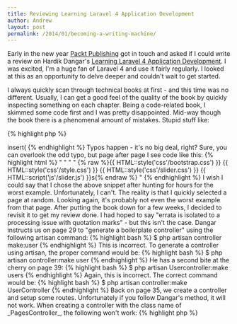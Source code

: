 ```yaml
---
title: Reviewing Learning Laravel 4 Application Development
author: Andrew
layout: post
permalink: /2014/01/becoming-a-writing-machine/
---
```


Early in the new year [Packt Publishing](http://www.packtpub.com/) got in touch and asked if I could write a review on Hardik Dangar's [Learning Laravel 4 Application Development](http://bit.ly/1gb8XNK). I was excited, I'm a huge fan of Laravel 4 and use it fairly regularly. I looked at this as an opportunity to delve deeper and couldn't wait to get started.

I always quickly scan through technical books at first - and this time was no different. Usually, I can get a good feel of the quality of the book by quickly inspecting something on each chapter. Being a code-related book, I skimmed some code first and I was pretty disappointed. Mid-way though the book there is a phenomenal amount of mistakes. Stupid stuff like:

{% highlight php %}
<?php
DB::table('users''')->insert(
{% endhighlight %}

Typos happen - it's no big deal, right? Sure, you can overlook the odd typo, but page after page I see code like this:

{% highlight html %}
<!doctype html>
   <html lang=""en">"
   <head>
     <meta charset=""utf-8">"
     <meta http-equiv=""X-UA-Compatible"" content=""IE=edge,chrome=1">"
     <title>{{ $title }}</title>
     <meta name=""viewport"" content=""width=device-width">"
     <link href=''//fonts.googleapis.com/css?family=Droid+Sans:400,700''
   rel='stylesheet''' type='text/css'''>
       {% raw %}{{ HTML::style('css'/bootstrap.css') }}
   {{ HTML::style('css'/style.css') }}
     {{ HTML::style('css'/slider.css') }}
     {{ HTML::script('js'/slider.js') }}s{% endraw %}
   </head>
   <body class = "{{" $class }}">"
{% endhighlight %}

I wish I could say that I chose the above snippet after hunting for hours for the worst example. Unfortunately, I can't. The reality is that I quickly selected a page at random. Looking again, it's probably not even the worst example from that page.

After putting the book down for a few weeks, I decided to revisit it to get my review done. I had hoped to say "errata is isolated to a processing issue with quotation marks" - but this isn't the case.

Dangar instructs us on page 29 to "generate a boilerplate controller" using the following artisan command:

{% highlight bash %}
$ php artisan controller make:user
{% endhighlight %}

This is incorrect. To generate a controller using artisan, the proper command would be:

{% highlight bash %}
$ php artisan controller:make user
{% endhighlight %}

He has a second bite at the cherry on page 39:

{% highlight bash %}
$ php artisan Usercontroller:make users
{% endhighlight %}

Again, this is incorrect. The correct command would be:

{% highlight bash %}
$ php artisan controller:make UserController
{% endhighlight %}

Back on page 35, we create a controller and setup some routes. Unfortunately if you follow Dangar's method, it will not work. When creating a controller with the class name of _PagesController_, the following won't work:

{% highlight php %}
<?php
Route::get('contact', 'Pages@contact');
{% endhighlight %}

What you are looking for is:

{% highlight php %}
<?php
Route::get('contact', 'PagesController@contact');
{% endhighlight %}

This was my braking point. Quickly scanning the chapter titles to see if anything looked interesting was fruitless. Knowing a slew of syntax errors awaited me if I continued, it was time for me to close the book.

But here's the deal - writing a book is hard. It truly is hard work. For me, this review is probably the most I've written since my final year dissertation at university. At the end of the day, the readers of this book are smart people and most will spot, and know how to fix, the PHP mistakes.

My main issue is with the vast amount of HTML syntax errors and general quality control. This book has 3 reviewers other than the author - these mistakes should have been caught prior to publication. If I were in charge of a publishing company - this is not the quality of work I would want to be putting on the shelves.
